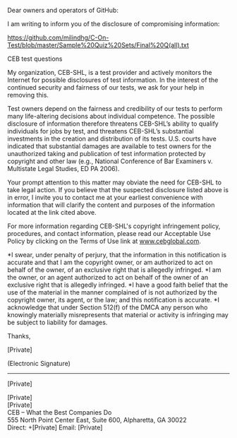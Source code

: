 Dear owners and operators of GitHub:

I am writing to inform you of the disclosure of compromising information:

https://github.com/milindhg/C-On-Test/blob/master/Sample%20Quiz%20Sets/Final%20Q(all).txt

CEB test questions

My organization, CEB-SHL, is a test provider and actively monitors the Internet for possible disclosures of test information. In the interest of the continued security and fairness of our tests, we ask for your help in removing this.

Test owners depend on the fairness and credibility of our tests to perform many life-altering decisions about individual competence. The possible disclosure of information therefore threatens CEB-SHL’s ability to qualify individuals for jobs by test, and threatens CEB-SHL’s substantial investments in the creation and distribution of its tests. U.S. courts have indicated that substantial damages are available to test owners for the unauthorized taking and publication of test information protected by copyright and other law (e.g., National Conference of Bar Examiners v. Multistate Legal Studies, ED PA 2006).

Your prompt attention to this matter may obviate the need for CEB-SHL to take legal action. If you believe that the suspected disclosure listed above is in error, I invite you to contact me at your earliest convenience with information that will clarify the content and purposes of the information located at the link cited above.

For more information regarding CEB-SHL's copyright infringement policy, procedures, and contact information, please read our Acceptable Use Policy by clicking on the Terms of Use link at www.cebglobal.com.

*I swear, under penalty of perjury, that the information in this notification is accurate and that I am the copyright owner, or am authorized to act on behalf of the owner, of an exclusive right that is allegedly infringed.
*I am the owner, or an agent authorized to act on behalf of the owner of an exclusive right that is allegedly infringed.
*I have a good faith belief that the use of the material in the manner complained of is not authorized by the copyright owner, its agent, or the law; and this notification is accurate.
*I acknowledge that under Section 512(f) of the DMCA any person who knowingly materially misrepresents that material or activity is infringing may be subject to liability for damages.

Thanks,

[Private]

(Electronic Signature)
___________________________________________________

[Private]

[Private]  
[Private]  
CEB – What the Best Companies Do  
555 North Point Center East, Suite 600, Alpharetta, GA 30022  
Direct: +[Private]
Email: [Private]
